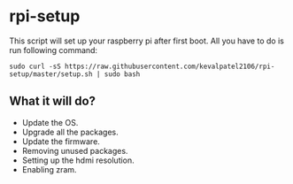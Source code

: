 # rpi-setup
This script will set up your raspberry pi after first boot. All you have to do is run following command:

`sudo curl -sS https://raw.githubusercontent.com/kevalpatel2106/rpi-setup/master/setup.sh | sudo bash`

## What it will do?
- Update the OS.
- Upgrade all the packages.
- Update the firmware.
- Removing unused packages.
- Setting up the hdmi resolution.
- Enabling zram.


